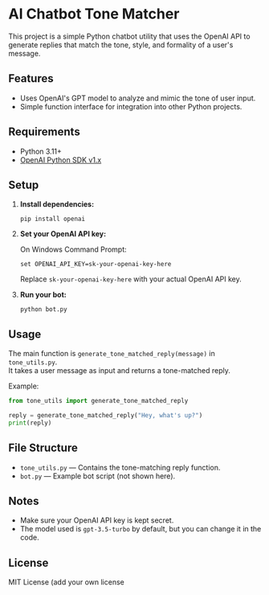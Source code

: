 # AI Chatbot Tone Matcher

This project is a simple Python chatbot utility that uses the OpenAI API to generate replies that match the tone, style, and formality of a user's message.

## Features

- Uses OpenAI's GPT model to analyze and mimic the tone of user input.
- Simple function interface for integration into other Python projects.

## Requirements

- Python 3.11+
- [OpenAI Python SDK v1.x](https://github.com/openai/openai-python)

## Setup

1. **Install dependencies:**

   ```
   pip install openai
   ```

2. **Set your OpenAI API key:**

   On Windows Command Prompt:
   ```
   set OPENAI_API_KEY=sk-your-openai-key-here
   ```

   Replace `sk-your-openai-key-here` with your actual OpenAI API key.

3. **Run your bot:**

   ```
   python bot.py
   ```

## Usage

The main function is `generate_tone_matched_reply(message)` in `tone_utils.py`.  
It takes a user message as input and returns a tone-matched reply.

Example:
```python
from tone_utils import generate_tone_matched_reply

reply = generate_tone_matched_reply("Hey, what's up?")
print(reply)
```

## File Structure

- `tone_utils.py` — Contains the tone-matching reply function.
- `bot.py` — Example bot script (not shown here).

## Notes

- Make sure your OpenAI API key is kept secret.
- The model used is `gpt-3.5-turbo` by default, but you can change it in the code.

## License

MIT License (add your own license
